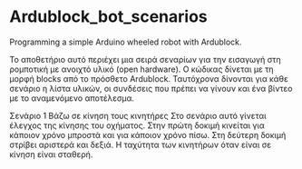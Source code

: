 # Ardublock_bot_scenarios
Programming a simple Arduino wheeled robot with Ardublock. 

Το αποθετήριο αυτό περιέχει μια σειρά σεναρίων για την εισαγωγή στη ρομποτική με ανοιχτό υλικό (open hardware). Ο κώδικας δίνεται με τη μορφή blocks από το πρόσθετο Ardublock. 
Ταυτόχρονα δίνονται για κάθε σενάριο η λίστα υλικών, οι συνδέσεις που πρέπει να γίνουν και ένα βίντεο με το αναμενόμενο αποτέλεσμα.

Σενάριο 1
Βάζω σε κίνηση τους κινητήρες
Στο σενάριο αυτό γίνεται έλεγχος της κίνησης του οχήματος. 
Στην πρώτη δοκιμή κινείται για κάποιον χρόνο μπροστά και για κάποιον χρόνο πίσω.
Στη δεύτερη δοκιμή στρίβει αριστερά και δεξιά.
Η ταχύτητα των κινητήρων όταν είναι σε κίνηση είναι σταθερή.

